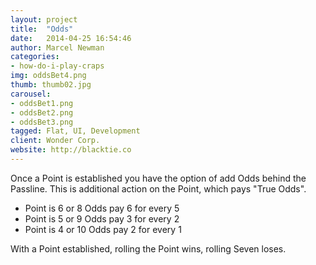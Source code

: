```yaml
---
layout: project
title:  "Odds"
date:   2014-04-25 16:54:46
author: Marcel Newman
categories:
- how-do-i-play-craps
img: oddsBet4.png
thumb: thumb02.jpg
carousel:
- oddsBet1.png
- oddsBet2.png
- oddsBet3.png
tagged: Flat, UI, Development
client: Wonder Corp.
website: http://blacktie.co
---
```

Once a Point is established you have the option of add Odds behind the Passline. This is additional action on the Point, which pays "True Odds".

- Point is 6 or 8 Odds pay 6 for every 5
- Point is 5 or 9 Odds pay 3 for every 2
- Point is 4 or 10 Odds pay 2 for every 1

With a Point established, rolling the Point wins, rolling Seven loses.
